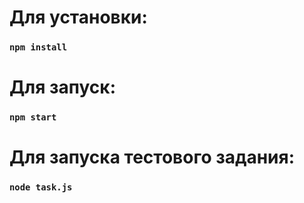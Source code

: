 # Для установки:

### `npm install`

# Для запуск:

### `npm start`

# Для запуска тестового задания:

### `node task.js`

